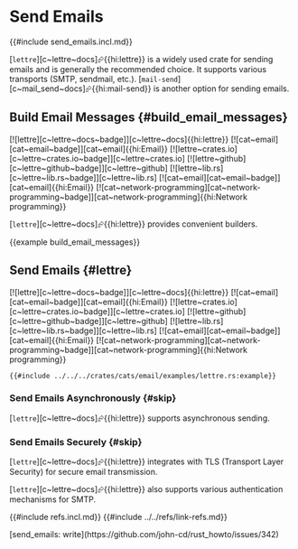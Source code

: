 # Send Emails

{{#include send_emails.incl.md}}

[`lettre`][c~lettre~docs]⮳{{hi:lettre}} is a widely used crate for sending emails and is generally the recommended choice. It supports various transports (SMTP, sendmail, etc.). [`mail-send`][c~mail_send~docs]⮳{{hi:mail-send}} is another option for sending emails.

## Build Email Messages {#build_email_messages}

[![lettre][c~lettre~docs~badge]][c~lettre~docs]{{hi:lettre}} [![cat~email][cat~email~badge]][cat~email]{{hi:Email}}
[![lettre~crates.io][c~lettre~crates.io~badge]][c~lettre~crates.io]
[![lettre~github][c~lettre~github~badge]][c~lettre~github]
[![lettre~lib.rs][c~lettre~lib.rs~badge]][c~lettre~lib.rs]
[![cat~email][cat~email~badge]][cat~email]{{hi:Email}}
[![cat~network-programming][cat~network-programming~badge]][cat~network-programming]{{hi:Network programming}}

[`lettre`][c~lettre~docs]⮳{{hi:lettre}} provides convenient builders.

{{example build_email_messages}}

## Send Emails {#lettre}

[![lettre][c~lettre~docs~badge]][c~lettre~docs]{{hi:lettre}} [![cat~email][cat~email~badge]][cat~email]{{hi:Email}}
[![lettre~crates.io][c~lettre~crates.io~badge]][c~lettre~crates.io]
[![lettre~github][c~lettre~github~badge]][c~lettre~github]
[![lettre~lib.rs][c~lettre~lib.rs~badge]][c~lettre~lib.rs]
[![cat~email][cat~email~badge]][cat~email]{{hi:Email}}
[![cat~network-programming][cat~network-programming~badge]][cat~network-programming]{{hi:Network programming}}

```rust,editable,noplayground
{{#include ../../../crates/cats/email/examples/lettre.rs:example}}
```

### Send Emails Asynchronously {#skip}

[`lettre`][c~lettre~docs]⮳{{hi:lettre}} supports asynchronous sending.

### Send Emails Securely {#skip}

[`lettre`][c~lettre~docs]⮳{{hi:lettre}} integrates with TLS (Transport Layer Security) for secure email transmission.

[`lettre`][c~lettre~docs]⮳{{hi:lettre}} also supports various authentication mechanisms for SMTP.

{{#include refs.incl.md}}
{{#include ../../refs/link-refs.md}}

<div class="hidden">
[send_emails: write](https://github.com/john-cd/rust_howto/issues/342)
</div>
